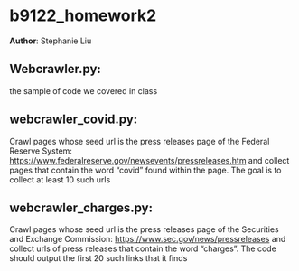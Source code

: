 # b9122_homework2

**Author**: Stephanie Liu

## Webcrawler.py: 
the sample of code we covered in class

## webcrawler_covid.py:
Crawl pages whose seed url is the press releases page of the Federal Reserve System: https://www.federalreserve.gov/newsevents/pressreleases.htm and collect pages that contain the word “covid” found within the page. The goal is to collect at least 10 such urls

## webcrawler_charges.py:
Crawl pages whose seed url is the press releases page of the Securities and Exchange Commission: https://www.sec.gov/news/pressreleases and collect urls of press releases that contain the word “charges”. The code should output the first 20 such links that it finds
